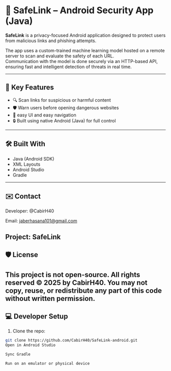 # 📱 SafeLink – Android Security App (Java)

**SafeLink** is a privacy-focused Android application designed to protect users from malicious links and phishing attempts.

The app uses a custom-trained machine learning model hosted on a remote server to scan and evaluate the safety of each URL.  
Communication with the model is done securely via an HTTP-based API, ensuring fast and intelligent detection of threats in real time.

---

## 🔐 Key Features

- 🔍 Scan links for suspicious or harmful content
- 🛡️ Warn users before opening dangerous websites
- 🌙  easy UI and easy navigation
- 🔒 Built using native Android (Java) for full control

---

## 🛠️ Built With

- Java (Android SDK)
- XML Layouts
- Android Studio
- Gradle

---
## ✉️ Contact
Developer: @CabirH40

Email: jaberhasana101@gmail.com

Project: SafeLink
---
## 🛡️ License
This project is not open-source.
All rights reserved © 2025 by CabirH40.
You may not copy, reuse, or redistribute any part of this code without written permission.
---
## 💻 Developer Setup

1. Clone the repo:
```bash
git clone https://github.com/CabirH40/SafeLink-android.git
Open in Android Studio

Sync Gradle

Run on an emulator or physical device



